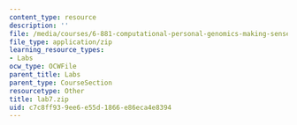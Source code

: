 ```yaml
---
content_type: resource
description: ''
file: /media/courses/6-881-computational-personal-genomics-making-sense-of-complete-genomes-spring-2016/c7c8ff939ee6e55d1866e86eca4e8394_lab7.zip
file_type: application/zip
learning_resource_types:
- Labs
ocw_type: OCWFile
parent_title: Labs
parent_type: CourseSection
resourcetype: Other
title: lab7.zip
uid: c7c8ff93-9ee6-e55d-1866-e86eca4e8394
---
```

